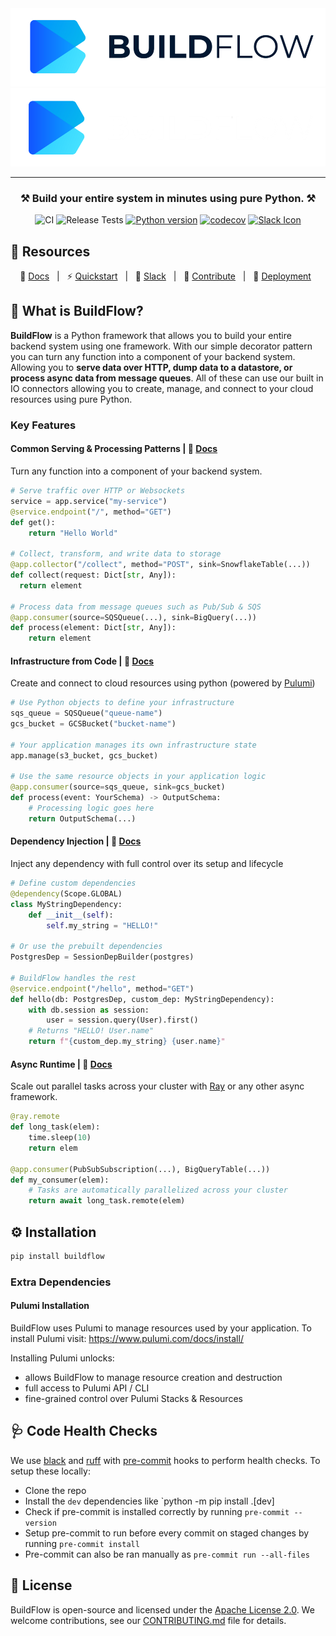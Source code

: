 <div align="center">

<img src="https://raw.githubusercontent.com/launchflow/buildflow/main/docs/images/buildflow-light.png#gh-light-mode-only" alt="BuildFlow Logo">
<img src="https://raw.githubusercontent.com/launchflow/buildflow/main/docs/images/buildflow-dark.png#gh-dark-mode-only" alt="BuildFlow Logo">

<hr>

### **⚒️ Build your entire system in minutes using pure Python. ⚒️**

![CI](https://github.com/launchflow/buildflow/actions/workflows/python_ci.yaml/badge.svg)
![Release Tests](https://github.com/launchflow/buildflow/actions/workflows/release_tests.yaml/badge.svg)
[![Python version](https://badge.fury.io/py/buildflow.svg)](https://pypi.org/project/buildflow)
[![codecov](https://codecov.io/gh/launchflow/buildflow/branch/main/graph/badge.svg?token=AO0TP8XG7X)](https://codecov.io/gh/launchflow/buildflow)
[![Slack Icon](https://img.shields.io/badge/slack-@launchflowusers-brightgreen.svg?logo=slack)](https://join.slack.com/t/launchflowusers/shared_invite/zt-27wlowsza-Uiu~8hlCGkvPINjmMiaaMQ)

</div>

## 📑 Resources

<div align="center">

📖 [Docs](https://docs.launchflow.com/buildflow/introduction) &nbsp; | &nbsp; ⚡ [Quickstart](https://docs.launchflow.com/buildflow/quickstart) &nbsp; | &nbsp; 👋 [Slack](https://join.slack.com/t/launchflowusers/shared_invite/zt-27wlowsza-Uiu~8hlCGkvPINjmMiaaMQ) &nbsp; | &nbsp; 🌟 [Contribute](https://docs.launchflow.com/buildflow/developers/contribute) &nbsp; | &nbsp; 🚀 [Deployment](https://www.launchflow.com/) &nbsp;

</div>

## 🤔 What is BuildFlow?

**BuildFlow** is a Python framework that allows you to build your entire backend system using one framework. With our simple decorator pattern you can turn any function into a component of your backend system. Allowing you to **serve data over HTTP, dump data to a datastore, or process async data from message queues**. All of these can use our built in IO connectors allowing you to create, manage, and connect to your cloud resources using pure Python.

### Key Features

#### Common Serving & Processing Patterns | 📖 [Docs](https://docs.launchflow.com/buildflow/introduction)

Turn any function into a component of your backend system.

```python
# Serve traffic over HTTP or Websockets
service = app.service("my-service")
@service.endpoint("/", method="GET")
def get():
    return "Hello World"

# Collect, transform, and write data to storage
@app.collector("/collect", method="POST", sink=SnowflakeTable(...))
def collect(request: Dict[str, Any]):
  return element

# Process data from message queues such as Pub/Sub & SQS
@app.consumer(source=SQSQueue(...), sink=BigQuery(...))
def process(element: Dict[str, Any]):
    return element
```

#### Infrastructure from Code | 📖 [Docs](https://docs.launchflow.com/buildflow/introduction)

Create and connect to cloud resources using python (powered by [Pulumi](https://github.com/pulumi/pulumi))

```python
# Use Python objects to define your infrastructure
sqs_queue = SQSQueue("queue-name")
gcs_bucket = GCSBucket("bucket-name")

# Your application manages its own infrastructure state
app.manage(s3_bucket, gcs_bucket)

# Use the same resource objects in your application logic
@app.consumer(source=sqs_queue, sink=gcs_bucket)
def process(event: YourSchema) -> OutputSchema:
    # Processing logic goes here
    return OutputSchema(...)
```

#### Dependency Injection | 📖 [Docs](https://docs.launchflow.com/buildflow/introduction)

Inject any dependency with full control over its setup and lifecycle

```python
# Define custom dependencies
@dependency(Scope.GLOBAL)
class MyStringDependency:
    def __init__(self):
        self.my_string = "HELLO!"

# Or use the prebuilt dependencies
PostgresDep = SessionDepBuilder(postgres)

# BuildFlow handles the rest
@service.endpoint("/hello", method="GET")
def hello(db: PostgresDep, custom_dep: MyStringDependency):
    with db.session as session:
        user = session.query(User).first()
    # Returns "HELLO! User.name"
    return f"{custom_dep.my_string} {user.name}"
```

#### Async Runtime | 📖 [Docs](https://docs.launchflow.com/buildflow/introduction)

Scale out parallel tasks across your cluster with [Ray](https://docs.ray.io/en/latest/index.html) or any other async framework.

```python
@ray.remote
def long_task(elem):
    time.sleep(10)
    return elem

@app.consumer(PubSubSubscription(...), BigQueryTable(...))
def my_consumer(elem):
    # Tasks are automatically parallelized across your cluster
    return await long_task.remote(elem)
```

## ⚙️ Installation

```bash
pip install buildflow
```

### Extra Dependencies

#### Pulumi Installation

BuildFlow uses Pulumi to manage resources used by your application. To install Pulumi visit: https://www.pulumi.com/docs/install/

Installing Pulumi unlocks:

- allows BuildFlow to manage resource creation and destruction
- full access to Pulumi API / CLI
- fine-grained control over Pulumi Stacks & Resources

## 🩺 Code Health Checks

We use [black](https://github.com/psf/black) and [ruff](https://github.com/charliermarsh/ruff) with [pre-commit](https://pre-commit.com/) hooks to perform health checks.
To setup these locally:

- Clone the repo
- Install the `dev` dependencies like `python -m pip install .[dev]
- Check if pre-commit is installed correctly by running `pre-commit --version`
- Setup pre-commit to run before every commit on staged changes by running `pre-commit install`
- Pre-commit can also be ran manually as `pre-commit run --all-files`

## 📜 License

BuildFlow is open-source and licensed under the [Apache License 2.0](LICENSE). We welcome contributions, see our [CONTRIBUTING.md](CONTRIBUTING.md) file for details.
